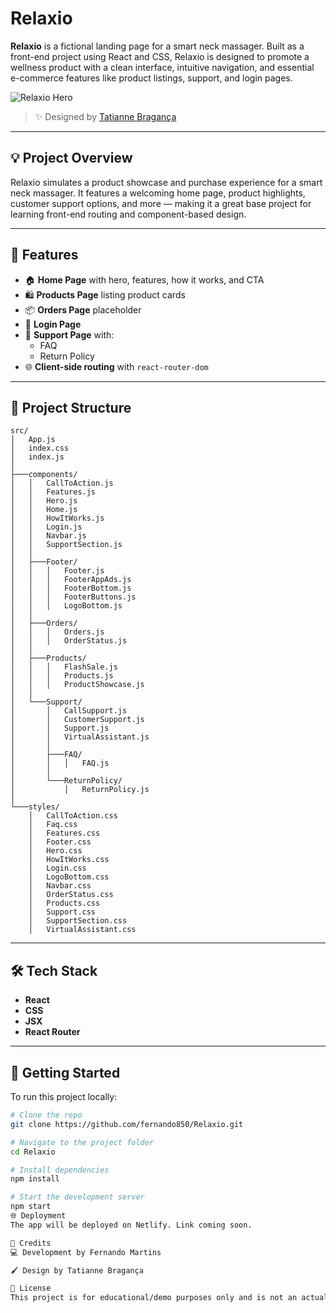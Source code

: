 # Relaxio

**Relaxio** is a fictional landing page for a smart neck massager. Built as a front-end project using React and CSS, Relaxio is designed to promote a wellness product with a clean interface, intuitive navigation, and essential e-commerce features like product listings, support, and login pages.

![Relaxio Hero](https://mir-s3-cdn-cf.behance.net/project_modules/1400/c1171f168533079.64372862df39d.jpg)

> ✨ Designed by [Tatianne Bragança](https://www.behance.net/gallery/168533079/Landing-Page-Relaxio)

---

## 💡 Project Overview

Relaxio simulates a product showcase and purchase experience for a smart neck massager. It features a welcoming home page, product highlights, customer support options, and more — making it a great base project for learning front-end routing and component-based design.

---

## 🚀 Features

- 🏠 **Home Page** with hero, features, how it works, and CTA
- 🛍️ **Products Page** listing product cards
- 📦 **Orders Page** placeholder
- 🔐 **Login Page**
- 💬 **Support Page** with:
  - FAQ
  - Return Policy
- 🌐 **Client-side routing** with `react-router-dom`

---

## 📁 Project Structure

```text
src/
│   App.js
│   index.css
│   index.js
│
├───components/
│   │   CallToAction.js
│   │   Features.js
│   │   Hero.js
│   │   Home.js
│   │   HowItWorks.js
│   │   Login.js
│   │   Navbar.js
│   │   SupportSection.js
│   │
│   ├───Footer/
│   │   │   Footer.js
│   │   │   FooterAppAds.js
│   │   │   FooterBottom.js
│   │   │   FooterButtons.js
│   │   │   LogoBottom.js
│   │
│   ├───Orders/
│   │   │   Orders.js
│   │   │   OrderStatus.js
│   │
│   ├───Products/
│   │   │   FlashSale.js
│   │   │   Products.js
│   │   │   ProductShowcase.js
│   │
│   └───Support/
│       │   CallSupport.js
│       │   CustomerSupport.js
│       │   Support.js
│       │   VirtualAssistant.js
│       │
│       ├───FAQ/
│       │   │   FAQ.js
│       │
│       └───ReturnPolicy/
│           │   ReturnPolicy.js
│
└───styles/
    │   CallToAction.css
    │   Faq.css
    │   Features.css
    │   Footer.css
    │   Hero.css
    │   HowItWorks.css
    │   Login.css
    │   LogoBottom.css
    │   Navbar.css
    │   OrderStatus.css
    │   Products.css
    │   Support.css
    │   SupportSection.css
    │   VirtualAssistant.css
```

---

## 🛠️ Tech Stack

- **React**
- **CSS**
- **JSX**
- **React Router**

---

## 🧪 Getting Started

To run this project locally:

```bash
# Clone the repo
git clone https://github.com/fernando850/Relaxio.git

# Navigate to the project folder
cd Relaxio

# Install dependencies
npm install

# Start the development server
npm start
🌐 Deployment
The app will be deployed on Netlify. Link coming soon.

🎨 Credits
💻 Development by Fernando Martins

🖌️ Design by Tatianne Bragança

📄 License
This project is for educational/demo purposes only and is not an actual product.

